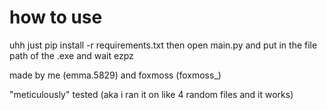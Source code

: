 # how to use
uhh just pip install -r requirements.txt then open main.py and put in the file path of the .exe and wait ezpz

made by me (emma.5829) and foxmoss (foxmoss_)

"meticulously" tested (aka i ran it on like 4 random files and it works)
